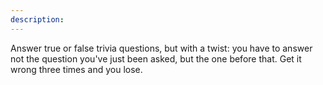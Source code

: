 ```yaml
---
description: 
---
```

Answer true or false trivia questions, but with a twist: you have to answer not the question you've just been asked, but the one before that. Get it wrong three times and you lose.
